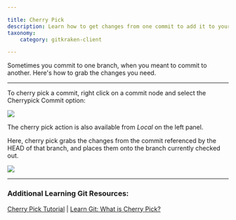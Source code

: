 ```yaml
---

title: Cherry Pick
description: Learn how to get changes from one commit to add it to your current branch.
taxonomy:
    category: gitkraken-client

---
```


Sometimes you commit to one branch, when you meant to commit to another. Here's how to grab the changes you need.

***
To cherry pick a commit, right click on a commit node and select the Cherrypick Commit option:

<img src='/wp-content/uploads/cherrypick.png' srcset='/wp-content/uploads/cherrypick@2x.png 2x' class='img-bordered img-responsive center'>

The cherry pick action is also available from _Local_ on the left panel.

Here, cherry pick grabs the changes from the commit referenced by the HEAD of that branch, and places them onto the branch currently checked out.

<img src='/wp-content/uploads/cherrypick-left-panel.png' srcset='/wp-content/uploads/cherrypick-left-panel@2x.png 2x' class='img-bordered img-responsive center'>

***
### Additional Learning Git Resources:

<p class="small">
	<a href="https://gitkraken.com/learn/git/tutorials/cherry-pick" target="_blank">Cherry Pick Tutorial</a> | <a href="https://gitkraken.com/learn/git/cherry-pick" target="_blank">Learn Git: What is Cherry Pick?</a></a>
</p>
